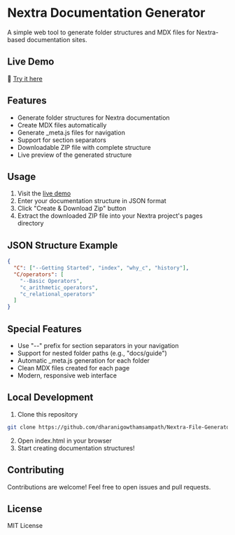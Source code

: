 # Nextra Documentation Generator

A simple web tool to generate folder structures and MDX files for Nextra-based documentation sites.

## Live Demo

🚀 [Try it here](https://dharanigowthamsampath.github.io/Nextra-File-Generator)

## Features

- Generate folder structures for Nextra documentation
- Create MDX files automatically
- Generate \_meta.js files for navigation
- Support for section separators
- Downloadable ZIP file with complete structure
- Live preview of the generated structure

## Usage

1. Visit the [live demo](https://dharanigowthamsampath.github.io/Nextra-File-Generator)
2. Enter your documentation structure in JSON format
3. Click "Create & Download Zip" button
4. Extract the downloaded ZIP file into your Nextra project's pages directory

## JSON Structure Example

```json
{
  "C": ["--Getting Started", "index", "why_c", "history"],
  "C/operators": [
    "--Basic Operators",
    "c_arithmetic_operators",
    "c_relational_operators"
  ]
}
```

## Special Features

- Use "--" prefix for section separators in your navigation
- Support for nested folder paths (e.g., "docs/guide")
- Automatic \_meta.js generation for each folder
- Clean MDX files created for each page
- Modern, responsive web interface

## Local Development

1. Clone this repository

```bash
git clone https://github.com/dharanigowthamsampath/Nextra-File-Generator.git
```

2. Open index.html in your browser
3. Start creating documentation structures!

## Contributing

Contributions are welcome! Feel free to open issues and pull requests.

## License

MIT License
